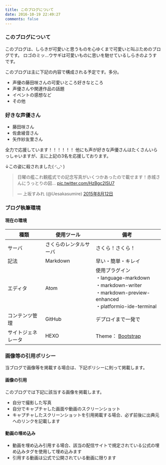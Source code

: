 ```yaml
---
title: このブログについて
date: 2016-10-19 22:49:27
comments: false
---
```


### このブログについて

このブログは、しらきが可愛いと思うものを心ゆくまで可愛いと叫ぶためのブログです。
ロゴのミッ…ウサギは可愛いものに思いを馳せているしらきのようすです。

このブログは主に下記の内容で構成される予定です。多分。

+ 声優の藤田咲さんの可愛いところ好きなところ
+ 声優さんや関連作品の話題
+ イベントの感想など
+ その他

### 好きな声優さん

+ 藤田咲さん
+ 佐倉綾音さん
+ 矢作紗友里さん

全力で応援しています！！！！！！
他にも声が好きな声優さんはたくさんいらっしゃいますが、主に上記の3名を応援しております。

↓この姿に殺されました( ◜◡◝ )

<blockquote class="twitter-tweet" data-lang="ja"><p lang="ja" dir="ltr">日曜の艦これ観艦式での記念写真がいくつかあったので載せます！赤城さんにうっとりの図… <a href="http://t.co/HzBgc2lSU7">pic.twitter.com/HzBgc2lSU7</a></p>&mdash; 上坂すみれ (@Uesakasumire) <a href="https://twitter.com/Uesakasumire/status/631436896904744960">2015年8月12日</a></blockquote>
<script async src="//platform.twitter.com/widgets.js" charset="utf-8"></script>

### ブログ執筆環境

#### 現在の環境

 種類 | 使用ツール  |  備考
--|---|--
 サーバ | さくらのレンタルサーバ  |  さくら！さくら！
 記法 | Markdown  |  早い・簡単・キレイ
 エディタ | Atom  |  使用プラグイン<br>・language-markdown<br>・markdown-writer<br>・markdown-preview-enhanced<br>・platformio-ide-terminal
 コンテンツ管理 | GitHub | デプロイまで一発で
 サイトジェネレータ | HEXO  | Theme： [Bootstrap](https://github.com/cgmartin/hexo-theme-bootstrap-blog)

### 画像等の引用ポリシー

当ブログで画像等を掲載する場合は、下記ポリシーに則って掲載します。

#### 画像の引用

このブログでは下記に該当する画像を掲載します。

+ 自分で撮影した写真
+ 自分でキャプチャした画面や動画のスクリーンショット
+ キャプチャしたスクリーンショットを引用掲載する場合、必ず前後に出典元へのリンクを記載します

#### 動画の埋め込み

+ 動画を埋め込み引用する場合、該当の配信サイトで規定されている公式の埋め込みタグを使用して埋め込みます
+ 引用する動画は公式で公開されている動画に限ります
